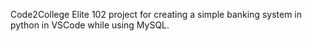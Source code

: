 Code2College Elite 102 project for creating a simple banking system in python in VSCode while using MySQL.
